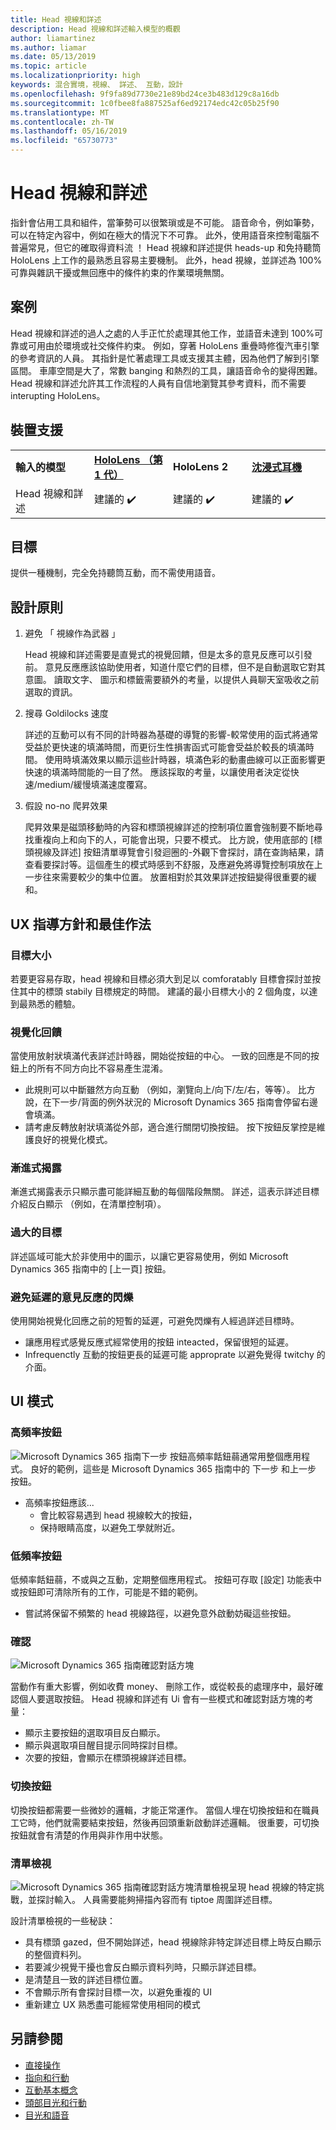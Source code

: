 ```yaml
---
title: Head 視線和詳述
description: Head 視線和詳述輸入模型的概觀
author: liamartinez
ms.author: liamar
ms.date: 05/13/2019
ms.topic: article
ms.localizationpriority: high
keywords: 混合實境，視線、 詳述、 互動，設計
ms.openlocfilehash: 9f9fa89d7730e21e89bd24ce3b483d129c8a16db
ms.sourcegitcommit: 1c0fbee8fa887525af6ed92174edc42c05b25f90
ms.translationtype: MT
ms.contentlocale: zh-TW
ms.lasthandoff: 05/16/2019
ms.locfileid: "65730773"
---
```

# <a name="head-gaze-and-dwell"></a>Head 視線和詳述

指針會佔用工具和組件，當筆勢可以很繁瑣或是不可能。 語音命令，例如筆勢，可以在特定內容中，例如在極大的情況下不可靠。 此外，使用語音來控制電腦不普遍常見，但它的確取得資料流 ！ Head 視線和詳述提供 heads-up 和免持聽筒 HoloLens 上工作的最熟悉且容易主要機制。 此外，head 視線，並詳述為 100%可靠與雜訊干擾或無回應中的條件約束的作業環境無關。

## <a name="scenarios"></a>案例

Head 視線和詳述的過人之處的人手正忙於處理其他工作，並語音未達到 100%可靠或可用由於環境或社交條件約束。 例如，穿著 HoloLens 重疊時修復汽車引擎的參考資訊的人員。 其指針是忙著處理工具或支援其主體，因為他們了解到引擎區間。 車庫空間是大了，常數 banging 和熱烈的工具，讓語音命令的變得困難。 Head 視線和詳述允許其工作流程的人員有自信地瀏覽其參考資料，而不需要 interupting HoloLens。 

## <a name="device-support"></a>裝置支援

<table>
    <colgroup>
    <col width="25%" />
    <col width="25%" />
    <col width="25%" />
    <col width="25%" />
    </colgroup>
    <tr>
        <td><strong>輸入的模型</strong></td>
        <td><a href="hololens-hardware-details.md"><strong>HoloLens （第 1 代）</strong></a></td>
        <td><strong>HoloLens 2</strong></td>
        <td><a href="immersive-headset-hardware-details.md"><strong>沈浸式耳機</strong></a></td>
    </tr>
     <tr>
        <td>Head 視線和詳述</td>
        <td>建議的 ✔️</td>
        <td>建議的 ✔️</td>
        <td>建議的 ✔️</td>
    </tr>
</table>

## <a name="goals"></a>目標

提供一種機制，完全免持聽筒互動，而不需使用語音。

## <a name="design-principles"></a>設計原則

1. 避免 「 視線作為武器 」

    Head 視線和詳述需要是直覺式的視覺回饋，但是太多的意見反應可以引發前。 意見反應應該協助使用者，知道什麼它們的目標，但不是自動選取它對其意圖。 讀取文字、 圖示和標籤需要額外的考量，以提供人員聊天室吸收之前選取的資訊。
    
2. 搜尋 Goldilocks 速度
    
    詳述的互動可以有不同的計時器為基礎的導覽的影響-較常使用的函式將通常受益於更快速的填滿時間，而更衍生性損害函式可能會受益於較長的填滿時間。 使用時填滿效果以顯示這些計時器，填滿色彩的動畫曲線可以正面影響更快速的填滿時間能的一目了然。 應該採取的考量，以讓使用者決定從快速/medium/緩慢填滿速度覆寫。
    
3. 假設 no-no 爬昇效果

    爬昇效果是磁頭移動時的內容和標頭視線詳述的控制項位置會強制要不斷地尋找重複向上和向下的人，可能會出現，只要不模式。 比方說，使用底部的 [標頭視線及詳述] 按鈕清單導覽會引發迴圈的-外觀下會探討，請在查詢結果，請查看要探討等。這個產生的模式時感到不舒服，及應避免將導覽控制項放在上一步往來需要較少的集中位置。 放置相對於其效果詳述按鈕變得很重要的緩和。

## <a name="ux-guidelines-and-best-practices"></a>UX 指導方針和最佳作法

### <a name="target-sizes"></a>目標大小
  若要更容易存取，head 視線和目標必須大到足以 comforatably 目標會探討並按住其中的標頭 stabily 目標規定的時間。 建議的最小目標大小的 2 個角度，以達到最熟悉的體驗。 

### <a name="visual-feedback"></a>視覺化回饋

當使用放射狀填滿代表詳述計時器，開始從按鈕的中心。 一致的回應是不同的按鈕上的所有不同方向比不容易產生混淆。 

  * 此規則可以中斷雖然方向互動 （例如，瀏覽向上/向下/左/右，等等）。 比方說，在下一步/背面的例外狀況的 Microsoft Dynamics 365 指南會停留右邊會填滿。
  * 請考慮反轉放射狀填滿從外部，適合進行關閉切換按鈕。 按下按鈕反掌控是維護良好的視覺化模式。 

### <a name="progressive-disclosure"></a>漸進式揭露

漸進式揭露表示只顯示盡可能詳細互動的每個階段無關。 詳述，這表示詳述目標介紹反白顯示 （例如，在清單控制項）。

 ### <a name="oversized-targets"></a>過大的目標
詳述區域可能大於非使用中的圖示，以讓它更容易使用，例如 Microsoft Dynamics 365 指南中的 [上一頁] 按鈕。

### <a name="prevent-flickering-with-delayed-feedback"></a>避免延遲的意見反應的閃爍
使用開始視覺化回應之前的短暫的延遲，可避免閃爍有人經過詳述目標時。
* 讓應用程式感覺反應式經常使用的按鈕 inteacted，保留很短的延遲。
* Infrequenctly 互動的按鈕更長的延遲可能 approprate 以避免覺得 twitchy 的介面。

## <a name="ui-patterns"></a>UI 模式

### <a name="high-frequency-buttons"></a>高頻率按鈕
![Microsoft Dynamics 365 指南下一步 按鈕](images/GuideNextButton.png "Microsoft Dynamics 365 指南下一步 按鈕")高頻率餂鈕蒻通常用整個應用程式。 良好的範例，這些是 Microsoft Dynamics 365 指南中的 下一步 和上一步 按鈕。

* 高頻率按鈕應該...
  * 會比較容易遇到 head 視線較大的按鈕，
  * 保持眼睛高度，以避免工學就附近。

### <a name="low-frequency-buttons"></a>低頻率按鈕
低頻率餂鈕蒻，不或與之互動，定期整個應用程式。 按鈕可存取 [設定] 功能表中或按鈕即可清除所有的工作，可能是不錯的範例。

* 嘗試將保留不頻繁的 head 視線路徑，以避免意外啟動妨礙這些按鈕。 

### <a name="confirmations"></a>確認
![Microsoft Dynamics 365 指南確認對話方塊](images/GuidesConfirmation.png "Microsoft Dynamics 365 指南確認對話方塊")

當動作有重大影響，例如收費 money、 刪除工作，或從較長的處理序中，最好確認個人要選取按鈕。 Head 視線和詳述有 Ui 會有一些模式和確認對話方塊的考量：

  * 顯示主要按鈕的選取項目反白顯示。
  * 顯示與選取項目醒目提示同時探討目標。
  * 次要的按鈕，會顯示在標頭視線詳述目標。
        
### <a name="toggle-buttons"></a>切換按鈕
切換按鈕都需要一些微妙的邏輯，才能正常運作。 當個人埋在切換按鈕和在職員工它時，他們就需要結束按鈕，然後再回頭重新啟動詳述邏輯。 很重要，可切換按鈕就會有清楚的作用與非作用中狀態。 

### <a name="list-views"></a>清單檢視
![Microsoft Dynamics 365 指南確認對話方塊](images/GuidesListView.png "Microsoft Dynamics 365 指南確認對話方塊")清單檢視呈現 head 視線的特定挑戰，並探討輸入。 人員需要能夠掃描內容而有 tiptoe 周圍詳述目標。 

設計清單檢視的一些秘訣：
* 具有標頭 gazed，但不開始詳述，head 視線除非特定詳述目標上時反白顯示的整個資料列。
* 若要減少視覺干擾也會反白顯示資料列時，只顯示詳述目標。
* 是清楚且一致的詳述目標位置。
* 不會顯示所有會探討目標一次，以避免重複的 UI
* 重新建立 UX 熟悉盡可能經常使用相同的模式
 
 ## <a name="see-also"></a>另請參閱
* [直接操作](direct-manipulation.md)
* [指向和行動](point-and-commit.md)
* [互動基本概念](interaction-fundamentals.md)
* [頭部目光和行動](gaze-and-commit.md)
* [目光和語音](voice-design.md)
